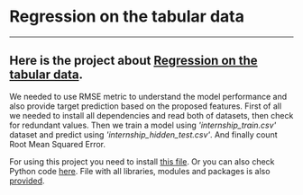 # Regression on the tabular data
---
## Here is the project about [Regression on the tabular data](https://github.com/lavMary/QuantumDsTest/blob/main/task3.py.ipynb).

We needed to use RMSE metric to understand the model performance and also provide target prediction based on the proposed features. 
First of all we needed to install all dependencies and read both of datasets, then check for redundant values. 
Then we train a model using *'internship_train.csv'* dataset and predict using *'internship_hidden_test.csv'*. And finally count Root Mean Squared Error.

For using this project you need to install [this file](https://github.com/lavMary/QuantumDsTest/blob/main/task3.py.ipynb). 
Or you can also check Python code [here](https://github.com/lavMary/QuantumDsTest/blob/main/task3.py.py). 
File with all libraries, modules and packages is also [provided](https://github.com/lavMary/QuantumDsTest/blob/main/requirements.txt).